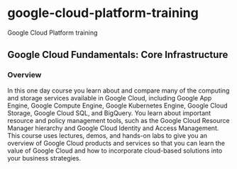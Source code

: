# google-cloud-platform-training
Google Cloud Platform training

## Google Cloud Fundamentals: Core Infrastructure

### Overview
In this one day course you learn about and compare many of the computing and storage services available in Google Cloud, including Google App Engine, Google Compute Engine, Google Kubernetes Engine, Google Cloud Storage, Google Cloud SQL, and BigQuery. You learn about important resource and policy management tools, such as the Google Cloud Resource Manager hierarchy and Google Cloud Identity and Access Management. This course uses lectures, demos, and hands-on labs to give you an overview of Google Cloud products and services so that you can learn the value of Google Cloud and how to incorporate cloud-based solutions into your business strategies.
